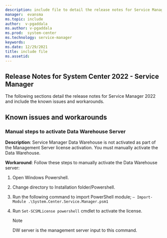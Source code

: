 ```yaml
---
description: include file to detail the release notes for Service Manager 2022
manager:  evansma
ms.topic: include
author:  v-pgaddala
ms.author: v-pgaddala
ms.prod:  system-center
ms.technology: service-manager
keywords:
ms.date: 12/29/2021
title: include file
ms.assetid: 
---
```


## Release Notes for System Center 2022 - Service Manager
The following sections detail the release notes for Service Manager 2022 and include the known issues and workarounds.

## Known issues and workarounds

### Manual steps to activate Data Warehouse Server

**Description**: Service Manager Data Warehouse is not activated as part of the Management Server license activation. You must manually activate the Data Warehouse.

**Workaround**:
Follow these steps to manually activate the Data Warehouse server:  
1. Open Windows Powershell.
2. Change directory to Installation folder/Powershell.
3. Run the following command to import PowerShell module;
   `– Import-Module .\System.Center.Service.Manager.psm1`
4. Run `Set-SCSMLicense powershell` cmdlet to activate the license.

   > [!NOTE]
   > DW server is the management server input to this command.
